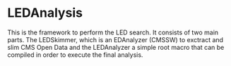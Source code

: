 # LEDAnalysis

This is the framework to perform the LED search.  It consists of two main parts.  The LEDSkimmer, which is an EDAnalyzer (CMSSW) to exctract and slim CMS Open Data and the LEDAnalyzer a simple root macro that can be compiled in order to execute the final analysis.
